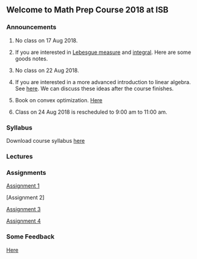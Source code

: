 ## Welcome to Math Prep Course 2018 at ISB

### Announcements
1) No class on 17 Aug 2018.

2) If you are interested in [Lebesgue measure](https://abhirishisb.github.io/LebesgueMeasure.pdf) and                             [integral](https://abhirishisb.github.io/LebesgueIntegral.pdf). Here are some goods notes. 

3) No class on 22 Aug 2018.

4) If you are interested in a more advanced introduction to linear algebra.                                                             See [here](https://abhirishisb.github.io/linear_algebra_notes.pdf). We can discuss these ideas after the course finishes.

5) Book on convex optimization. [Here](abhirishisb.github.io/bv_cvxbook.pdf)

6) Class on 24 Aug 2018 is rescheduled to 9:00 am to 11:00 am.


### Syllabus

Download course syllabus [here](https://abhirishisb.github.io/syllabus_math_prep_2018_abhishek.pdf)

### Lectures


### Assignments

[Assignment 1](https://abhirishisb.github.io/assignment1.pdf)

[Assignment 2] 

[Assignment 3](https://abhirishisb.github.io/assignment3.pdf)

[Assignment 4](https://abhirishisb.github.io/assignment4.pdf)

### Some Feedback

[Here](abhirishisb.github.io/things_to_remember.pdf)

